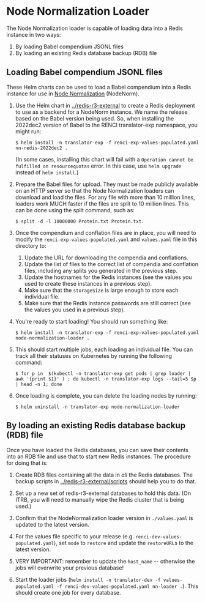 # Node Normalization Loader

The Node Normalization loader is capable of loading data into a Redis instance
in two ways:
1. By loading Babel compendium JSONL files
2. By loading an existing Redis database backup (RDB) file

## Loading Babel compendium JSONL files

These Helm charts can be used to load a Babel compendium into a Redis instance
for use in
[Node Normalization](https://github.com/TranslatorSRI/NodeNormalization) (NodeNorm).

1. Use the Helm chart in [../redis-r3-external](../redis-r3-external) to create a Redis
   deployment to use as a backend for a NodeNorm instance. We name the release based
   on the Babel version being used. So, when installing the 2022dec2 version of Babel to the RENCI translator-exp namespace,
   you might run:

   ```shell
   $ helm install -n translator-exp -f renci-exp-values-populated.yaml nn-redis-2022dec2 .
   ```

   (In some cases, installing this chart will fail with a
   `Operation cannot be fulfilled on resourcequotas` error. In this case, use
   `helm upgrade` instead of `helm install`.)

2. Prepare the Babel files for upload. They must be made publicly available on an HTTP
   server so that the Node Normalization loaders can download and load the files.
   For any file with more than 10 million lines, loaders work MUCH faster if the files
   are split to 10 million lines. This can be done using the split command, such as:

   ```shell
   $ split -d -l 10000000 Protein.txt Protein.txt.
   ```

3. Once the compendium and conflation files are in place, you will need to modify the
   `renci-exp-values-populated.yaml` and `values.yaml` file in this directory to:
   1. Update the URL for downloading the compendia and conflations.
   2. Update the list of files to the correct list of compendia and conflation files,
      including any splits you generated in the previous step.
   3. Update the hostnames for the Redis instances (see the values you used to create
      these instances in a previous step).
   4. Make sure that the `storageSize` is large enough to store each individual file.
   5. Make sure that the Redis instance passwords are still correct (see the values you
      used in a previous step).

4. You're ready to start loading! You should run something like:

   ```shell
   $ helm install -n translator-exp -f renci-exp-values-populated.yaml node-normalization-loader .
   ```

5. This should start multiple jobs, each loading an individual file. You can track
   all their statuses on Kubernetes by running the following command:

   ```shell
   $ for p in  $(kubectl -n translator-exp get pods | grep loader | awk '{print $1}' ) ; do kubectl -n translator-exp logs --tail=5 $p | head -n 1; done
   ```

6. Once loading is complete, you can delete the loading nodes by running:

   ```shell
   $ helm uninstall -n translator-exp node-normalization-loader
   ```

## By loading an existing Redis database backup (RDB) file

Once you have loaded the Redis databases, you can save their contents into an RDB file and use that to
start new Redis instances. The procedure for doing that is:

1. Create RDB files containing all the data in _all_ the Redis databases. The backup scripts in
   [../redis-r3-external/scripts](../redis-r3-external/scripts) should help you to do that.

2. Set up a new set of redis-r3-external databases to hold this data. (On ITRB, you will need to
   manually wipe the Redis cluster that is being used.)

3. Confirm that the NodeNormalization loader version in `./values.yaml` is updated to the latest version.

4. For the values file specific to your release (e.g. `renci-dev-values-populated.yaml`), set `mode` to
   `restore` and update the `restoreURL`s to the latest version.

5. VERY IMPORTANT: remember to update the `host_name` -- otherwise the jobs will overwrite your previous database!

5. Start the loader jobs
   (`helm install -n translator-dev -f values-populated.yaml -f renci-dev-values-populated.yaml nn-loader .`). This
   should create one job for every database.